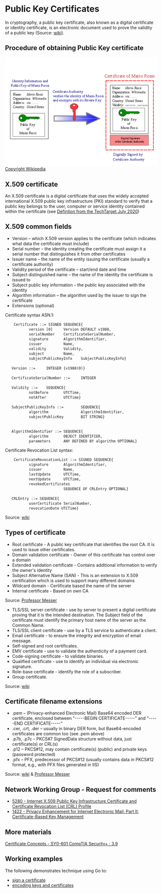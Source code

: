 # Public Key Certificates

In cryptography, a public key certificate, also known as a digital certificate or identity certificate, is an electronic document used to prove the validity of a public key (Source: [wiki](https://en.wikipedia.org/wiki/Public_key_certificate)).

## Procedure of obtaining Public Key certificate

![From wiki](./img/550px-PublicKeyCertificateDiagram_It.svg.png) 
[Copyright Wikipedia](https://en.wikipedia.org/wiki/Public_key_certificate)

## X.509 certificate

An X.509 certificate is a digital certificate that uses the widely accepted international X.509 public key infrastructure (PKI) standard to verify that a public key belongs to the user, computer or service identity contained within the certificate (see [Defintion from the TechTarget July 2020](https://www.techtarget.com/searchsecurity/definition/X509-certificate))

## X.509 common fields 

* Version – which X.509 version applies to the certificate (which indicates what data the certificate must include)
* Serial number – the identity creating the certificate must assign it a serial number that distinguishes it from other certificates
* Issuer name – the name of the entity issuing the certificate (usually a certificate authority)
* Validity period of the certificate – start/end date and time
* Subject distinguished name – the name of the identity the certificate is issued to
* Subject public key information – the public key associated with the identity
* Algorithm information – the algorithm used by the issuer to sign the certificate
* Extensions (optional)

Certificate syntax ASN.1:

```
    Certificate ::= SIGNED SEQUENCE{
           version [0]     Version DEFAULT v1988,
           serialNumber    CertificateSerialNumber,
           signature       AlgorithmIdentifier,
           issuer          Name,
           validity        Validity,
           subject         Name,
           subjectPublicKeyInfo    SubjectPublicKeyInfo}

   Version ::=     INTEGER {v1988(0)}

   CertificateSerialNumber ::=     INTEGER

   Validity ::=    SEQUENCE{
           notBefore       UTCTime,
           notAfter        UTCTime}

   SubjectPublicKeyInfo ::=        SEQUENCE{
           algorithm               AlgorithmIdentifier,
           subjectPublicKey        BIT STRING}


   AlgorithmIdentifier ::= SEQUENCE{
           algorithm       OBJECT IDENTIFIER,
           parameters      ANY DEFINED BY algorithm OPTIONAL}
```

Certificate Revocation List syntax:

```
    CertificateRevocationList ::= SIGNED SEQUENCE{
           signature       AlgorithmIdentifier,
           issuer          Name,
           lastUpdate      UTCTime,
           nextUpdate      UTCTime,
           revokedCertificates
                           SEQUENCE OF CRLEntry OPTIONAL}

   CRLEntry ::= SEQUENCE{
           userCertificate SerialNumber,
           revocationDate UTCTime}
```

Source: [wiki](https://en.wikipedia.org/wiki/X.509)

## Types of certificate

* Root certificate - A public key certificate that identifies the root CA. It is used to issue other certificates.
* Domain validation certificate - Owner of this certificate has control over a domain
* Extended validation certificate - Contains additional information to verify the owner's identity
* Subject Alternative Name (SAN) - This is an extension to X.509 certification which is used to support many different domains
* Wildcard domain - Certificate based the name of the server
* Internal certificate - Based on own CA

Source: [Professor Messer](https://www.youtube.com/watch?v=o5gAgmRjo6A)

* TLS/SSL server certificate - use by server to present a digital certificate proving that it is the intended destination. The Subject field of the certificate must identify the primary host name of the server as the Common Name.
* TLS/SSL client certificate - use by a TLS service to authenticate a client.
* Email certificate - to ensure the integrity and encryption of email message.
* Self-signed and root certificates.
* EMV certificate - use to validate the authenticity of a payment card.
* Code-signing certificate - to validate binaries.
* Qualified certificate - use to identify an individual via electronic signature.
* Role-base certificate - identify the role of a subscriber.
* Group certificate.

Source: [wiki](https://en.wikipedia.org/wiki/X.509)

## Certificate filename extensions

* .pem – (Privacy-enhanced Electronic Mail) Base64 encoded DER certificate, enclosed between "-----BEGIN CERTIFICATE-----" and "-----END CERTIFICATE-----"
* .cer, .crt, .der – usually in binary DER form, but Base64-encoded certificates are common too (see .pem above)
* .p7b, .p7c – PKCS#7 SignedData structure without data, just certificate(s) or CRL(s)
* .p12 – PKCS#12, may contain certificate(s) (public) and private keys (password protected)
* .pfx – PFX, predecessor of PKCS#12 (usually contains data in PKCS#12 format, e.g., with PFX files generated in IIS)

Source: [wiki](https://en.wikipedia.org/wiki/X.509#Certificate_filename_extensions) & [Professor Messer](https://www.youtube.com/watch?v=5T6MjlFsRWI)

## Network Working Group - Request for comments

* [5280 - Internet X.509 Public Key Infrastructure Certificate and Certificate Revocation List (CRL) Profile](https://datatracker.ietf.org/doc/html/rfc5280)
* [1422 - Privacy Enhancement for Internet Electronic Mail: Part II: Certificate-Based Key Management](https://datatracker.ietf.org/doc/html/rfc1422)

## More materials

[Certificate Concepts - SY0-601 CompTIA Security+ : 3.9](https://www.youtube.com/watch?v=nUuFwkyw0xs)


## Working examples

The following demonstrates technique using Go to:

* [sign a certificate](../examples/cert/sign_test.go)
* [encoding keys and certificates](../examples/pemenc/pemenc_test.go)
